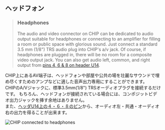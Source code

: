 ## ヘッドフォン
> ### Headphones  
> The audio and video connector on CHIP can be dedicated to audio output suitable for headphones or connecting to an amplifier for filling a room or public space with glorious sound.
> Just connect a standard 3.5 mm (1/8") TRS audio plug into CHIP's a/v jack.
> Of course, if headphones are plugged in, there will be no room for a composite video output jack.
> You can also get audio left, common, and right output from [pins 4, 6 & 8 on header U14](#pin-headers).

CHIP上にあるAV端子は、ヘッドフォンや部屋や公共の場を壮麗なサウンドで埋め尽くすためのアンプなどに適した音声出力専用にすることができます。  
CHIPのA/Vジャックに、標準3.5mm(1/8") TRSオーディオプラグを接続するだけです。
もちろん、ヘッドフォンが接続されている場合には、コンポジットビデオ出力ジャックを挿す余地はありません。  
また、[ヘッダU14上の４・６・８のピン](http://docs.getchip.com/#pin-headers)から、オーディオ左・共通・オーディオ右の出力を得ることが出来ます。

![CHIP connected to headphones](./../images/chip_withaudio.jpg)

